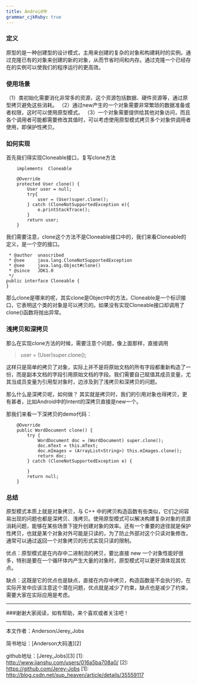 ```yaml
---
title: Android中
grammar_cjkRuby: true
---
```

### 定义
原型的是一种创建型的设计模式，主用来创建的复杂的对象和构建耗时的实例。通过克隆已有的对象来创建的新的对象，从而节省时间和内存。通过克隆一个已经存在的实例可以使我们的程序运行的更高效。

### 使用场景
（1）类初始化需要消化非常多的资源，这个资源包括数据、硬件资源等，通过原型拷贝避免这些消耗。 
（2）通过new产生的一个对象需要非常繁琐的数据准备或者权限，这时可以使用原型模式。 
（3）一个对象需要提供给其他对象访问，而且各个调用者可能都需要修改其值时，可以考虑使用原型模式拷贝多个对象供调用者使用，即保护性拷贝。

### 如何实现

首先我们得实现Cloneable接口，复写clone方法
``` stylus
    implements  Cloneable
    
    @Override
    protected User clone() {
        User user = null;
        try{
            user = (User)super.clone();
        } catch (CloneNotSupportedException e){
            e.printStackTrace();
        }
        return user;
    }
```

我们需要注意，clone这个方法不是Cloneable接口中的，我们来看Cloneable的定义，是一个空的接口。

``` stylus
 * @author  unascribed
 * @see     java.lang.CloneNotSupportedException
 * @see     java.lang.Object#clone()
 * @since   JDK1.0
 */
public interface Cloneable {
}

```
那么clone是哪来的呢，其实clone是Object中的方法，Cloneable是一个标识接口，它表明这个类的对象是可以拷贝的。如果没有实现Cloneable接口却调用了clone()函数将抛出异常。

### 浅拷贝和深拷贝

那么在实现clone方法的时候，需要注意个问题，像上面那样，直接调用

> user = (User)super.clone();

这样只是简单的拷贝了对象，实际上并不是将原始文档的所有字段都重新构造了一份，而是副本文档的字段引用原始文档的字段。我们需要自己赋值其成员变量，尤其当成员变量为引用型对象时，边涉及到了浅拷贝和深拷贝的问题。

那么什么是深拷贝呢，如何做？ 其实就是拷贝时，我们的引用对象也得拷贝，更有甚者，比如Android中的Intent的深拷贝直接是new一个。

那我们来看一下深拷贝的demo代码：

``` stylus
    @Override
    public WordDocument clone() {
        try {
            WordDocument doc = (WordDocument) super.clone();
            doc.mText = this.mText;
            doc.mImages = (ArrayList<String>) this.mImages.clone();
            return doc;
        } catch (CloneNotSupportedException e) {

        }
        return null;
    }
```



### 总结
原型模式本质上就是对象拷贝，与 C++ 中的拷贝构造函数有些类似，它们之间容易出现的问题也都是深拷贝、浅拷贝。使用原型模式可以解决构建复杂对象的资源消耗问题，能够在某些场景下提升创建对象的效率。还有一个重要的途径就是保护性拷贝，也就是某个对象对外可能是只读的，为了防止外部对这个只读对象修改，通常可以通过返回一个对象拷贝的形式实现只读的限制。

优点：原型模式是在内存中二进制流的拷贝，要比直接 new 一个对象性能好很多，特别是要在一个循环体内产生大量的对象时，原型模式可以更好滴体现其优点。

缺点：这既是它的优点也是缺点，直接在内存中拷贝，构造函数是不会执行的，在实际开发中应该注意这个潜在问题，优点就是减少了约束，缺点也是减少了约束，需要大家在实际应用是考虑。

 ----------
 ###谢谢大家阅读，如有帮助，来个喜欢或者关注吧！

 ----------
 本文作者：Anderson/Jerey_Jobs

 简书地址：[Anderson大码渣][2]

 github地址：[Jerey_Jobs][3]
  [1]: http://www.jianshu.com/users/016a5ba708a0/
  [2]: https://github.com/Jerey-Jobs
  [1]: http://blog.csdn.net/sup_heaven/article/details/35559117

